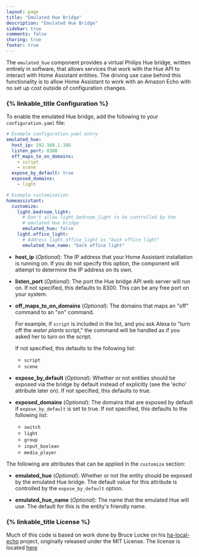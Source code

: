 ```yaml
---
layout: page
title: "Emulated Hue Bridge"
description: "Emulated Hue Bridge"
sidebar: true
comments: false
sharing: true
footer: true
---
```


The `emulated_hue` component provides a virtual Philips Hue bridge, written entirely in software,
that allows services that work with the Hue API to interact with Home Assistant
entities. The driving use case behind this functionality is to allow Home
Assistant to work with an Amazon Echo with no set up cost outside of
configuration changes.

### {% linkable_title Configuration %}

To enable the emulated Hue bridge, add the following to your `configuration.yaml`
file:

```yaml
# Example configuration.yaml entry
emulated_hue:
  host_ip: 192.168.1.186
  listen_port: 8300
  off_maps_to_on_domains:
    - script
    - scene
  expose_by_default: true
  exposed_domains:
    - light

# Example customization
homeassistant:
  customize:
    light.bedroom_light:
      # Don't allow light.bedroom_light to be controlled by the
      # emulated Hue bridge
      emulated_hue: false
    light.office_light:
      # Address light.office_light as "back office light"
      emulated_hue_name: "back office light"
```

- **host_ip** (*Optional*): The IP address that your Home Assistant installation is
  running on. If you do not specify this option, the component will attempt to
  determine the IP address on its own.

- **listen_port** (*Optional*): The port the Hue bridge API web server will run on. If
  not specified, this defaults to 8300. This can be any free port on your system.

- **off_maps_to_on_domains** (*Optional*): The domains that maps an "off" command to
  an "on" command.
  
  For example, if `script` is included in the list, and you
  ask Alexa to "turn off the *water plants* script," the command will be handled
  as if you asked her to turn on the script.
  
  If not specified, this defaults to the following list:
  
  - `script`
  - `scene`

- **expose_by_default** (*Optional*): Whether or not entities should be exposed via the
  bridge by default instead of explicitly (see the 'echo' attribute later on).
  If not specified, this defaults to true.

- **exposed_domains** (*Optional*): The domains that are exposed by default if
  `expose_by_default` is set to true. If not specified, this defaults to the
  following list:

  - `switch`
  - `light`
  - `group`
  - `input_boolean`
  - `media_player`

The following are attributes that can be applied in the `customize` section:

- **emulated_hue** (*Optional*): Whether or not the entity should be
  exposed by the emulated Hue bridge. The default value for this attribute is controlled
  by the `expose_by_default` option.

- **emulated_hue_name** (*Optional*): The name that the emulated Hue will use.
  The default for this is the entity's friendly name.

### {% linkable_title License %}

Much of this code is based on work done by Bruce Locke on his [ha-local-echo](https://github.com/blocke/ha-local-echo)
project, originally released under the MIT License. The license is located [here](https://github.com/blocke/ha-local-echo/blob/b9bf5dcaae6d8e305e2283179ffba64bde9ed29e/LICENSE)